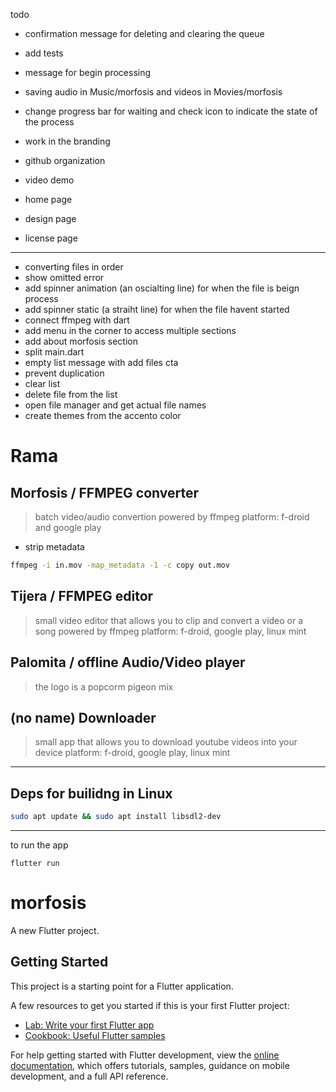todo

- confirmation message for deleting and clearing the queue
- add tests
- message for begin processing
- saving audio in Music/morfosis and videos in Movies/morfosis
- change progress bar for waiting and check icon to indicate the state of the process
- work in the branding
- github organization
- video demo

- home page
- design page
- license page

-----------------------------------------------------------

- converting files in order
- show omitted error
- add spinner animation (an oscialting line) for when the file is beign process
- add spinner static (a straiht line) for when the file havent started
- connect ffmpeg with dart
- add menu in the corner to access multiple sections
- add about morfosis section
- split main.dart
- empty list message with add files cta
- prevent duplication
- clear list
- delete file from the list
- open file manager and get actual file names
- create themes from the accento color













# Rama

## Morfosis / FFMPEG converter
> batch video/audio convertion powered by ffmpeg
platform: f-droid and google play

- strip metadata

```sh
ffmpeg -i in.mov -map_metadata -1 -c copy out.mov
```

## Tijera / FFMPEG editor
> small video editor that allows you to clip and convert a video or a song powered by ffmpeg
platform: f-droid, google play, linux mint

## Palomita / offline Audio/Video player
> the logo is a popcorm pigeon mix

## (no name) Downloader
> small app that allows you to download youtube videos into your device
platform: f-droid, google play, linux mint
------------------------------------------------------------

## Deps for builidng in Linux
```sh
sudo apt update && sudo apt install libsdl2-dev
```

----------------------------------------------------------

to run the app
```
flutter run
```


# morfosis

A new Flutter project.

## Getting Started

This project is a starting point for a Flutter application.

A few resources to get you started if this is your first Flutter project:

- [Lab: Write your first Flutter app](https://docs.flutter.dev/get-started/codelab)
- [Cookbook: Useful Flutter samples](https://docs.flutter.dev/cookbook)

For help getting started with Flutter development, view the
[online documentation](https://docs.flutter.dev/), which offers tutorials,
samples, guidance on mobile development, and a full API reference.
